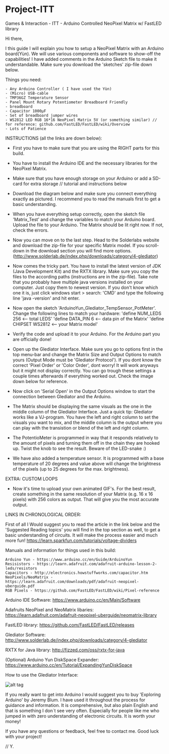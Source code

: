 # Project-ITT
Games &amp; Interaction - ITT - Arduino Controlled NeoPixel Matrix w/ FastLED library

Hi there,

I this guide I will explain you how to setup a NeoPixel Matrix with an Arduino board(Yùn). 
We will use various components and software to show-off the capabilities! I have added comments in the Arduino Sketch file to make it understandable. Make sure you download the 'sketches' zip-file down below.

Things you need:

    - Any Arduino Controller ( I have used the Yùn)
    - (Micro) USB-cable
    - TMP36GZ Temperature Sensor
    - Panel Mount Rotary Potentiometer Breadboard Friendly
    - breadboard
    - Capacitor 1000μF
    - Set of breadboard jumper wires
    - WS2812 LED RGB 16*16 NeoPixel Matrix 5V (or something similar) // for reference: github.com/FastLED/FastLED/wiki/Overview
    - Lots of Patience

INSTRUCTIONS (all the links are down below):

- First you have to make sure that you are using the RIGHT parts for this build.

- You have to install the Arduino IDE and the necessary libraries for the NeoPixel Matrix.

- Make sure that you have enough storage on your Arduino or add a SD-card for extra storage // tutorial and instructions below

- Download the diagram below and make sure you connect everything exactly as pictured. I recommend you to read the manuals first to get a basic understanding.

- When you have everything setup correctly, open the sketch file 'Matrix_Test' and change the variables to match your Arduino board. Upload the file to your Arduino. The Matrix should be lit right now. If not, check the errors.

- Now you can move on to the last step. Head to the Solderlabs website and download the zip-file for your specific Matrix model. If you scroll-down in the download section you will find more options. (http://www.solderlab.de/index.php/downloads/category/4-glediator)

- Now comes the tricky part. You have to install the latest version of JDK (Java Development Kit) and the RXTX library. Make sure you copy the files to the according paths (instructions are in the zip-file). Take note that you probably have multiple java versions installed on your computer. Just copy them to newest version. If you don't know which one it is, just click windows start > search: 'CMD' and type the following line 'java -version' and hit enter.
- Now open the sketch 'ArduinoYun_Glediator_TempSensor_PotMeter'.
  Change the following lines to match your hardware:
  'define NUM_LEDS 256 <-- total LEDS'
  'define DATA_PIN 6 <-- data pin of the Matrix'
  'define CHIPSET WS2812 <-- your Matrix model'
- Verify the code and upload it to your Arduino. For the Arduino part you are officially done!
- Open up the Glediator Interface. Make sure you go to options first in the top menu-bar and change the Matrix Size and Output Options to match yours (Output Mode must be 'Glediator Protocol'). If you dont know the correct 'Pixel Order'  or 'Color Order', dont worry! It will work anyways but it might not display correctly. You can go trough these settings a couple times afterwards if everything worked out. Check the image down below for reference. 
- Now click on 'Serial Open' in the Output Options window to start the connection between Glediator and the Arduino.
- The Matrix should be displaying the same visuals as the one in the middle column of the Glediator Interface. Just a quick tip: Glediator works like a VJ-program. You have the left and right column to set the visuals you want to mix, and the middle column is the output where you can play with the transistion or blend of the left and right column.
- The PotentioMeter is programmed in way that it responds relatively to the amount of pixels and turning them off in the chain they are hooked up. Twist the knob to see the result. Beware of the LED-snake :)
- We have also added a temperature sensor. It is programmed with a base temperature of 20 degrees and value above will change the brightness of the pixels (up to 25 degrees for the max. brightness).

EXTRA: CUSTOM LOOPS
- Now it's time to upload your own animated GIF's. For the best result, create something in the same resolution of your Matrix (e.g. 16 x 16 pixels) with 256 colors as output. That will give you the most accurate output.

LINKS IN CHRONOLOGICAL ORDER:

First of all I Would suggest you to read the article in the link below and the 'Suggested Reading topics' you will find in the top section as well, to get a basic understanding of circuits. It will make the process easier and much more fun!
https://learn.sparkfun.com/tutorials/voltage-dividers

Manuals and information for things used in this build:

    Arduino Yun - https://www.arduino.cc/en/Guide/ArduinoYun
    Resisistors - https://learn.adafruit.com/adafruit-arduino-lesson-2-leds/resistors
    Capacitors - http://electronics.howstuffworks.com/capacitor.htm
    NeoPixels/NeoMatrix - https://learn.adafruit.com/downloads/pdf/adafruit-neopixel-uberguide.pdf
    RGB Pixels - https://github.com/FastLED/FastLED/wiki/Pixel-reference

Arduino IDE Software:
https://www.arduino.cc/en/Main/Software

Adafruits NeoPixel and NeoMatrix libaries:
https://learn.adafruit.com/adafruit-neopixel-uberguide/neomatrix-library

FastLED library:
https://github.com/FastLED/FastLED/releases

Glediator Software:
http://www.solderlab.de/index.php/downloads/category/4-glediator

RXTX for Java library:
http://fizzed.com/oss/rxtx-for-java

(Optional) Arduino Yun DiskSpace Expander:
https://www.arduino.cc/en/Tutorial/ExpandingYunDiskSpace

<p>How to use the Glediator Interface:</p>

![alt tag](https://imagizer.imageshack.us/v2/889x500q90/907/I8w2vZ.jpg)

If you really want to get into Arduino I would suggest you to buy 'Exploring Arduino' by Jeremy Blum. I have used it throughout the process for guidance and information. It is comprehensive, but also plain English and that is something I don´t see very often. Especially for people like me who jumped in with zero understanding of electronic circuits. It is worth your money!

If you have any questions or feedback, feel free to contact me.
Good luck with your project!

// Y.
